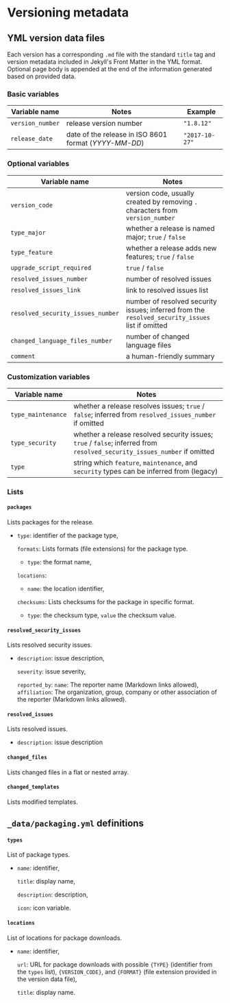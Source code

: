 # Versioning metadata

## YML version data files

Each version has a corresponding `.md` file with the standard `title` tag and version metadata included in Jekyll's Front Matter in the YML format.
Optional page body is appended at the end of the information generated based on provided data.

### Basic variables

| Variable name    | Notes                                    | Example        |
| ---------------- | ---------------------------------------- | -------------- |
| `version_number` | release version number                   | `"1.8.12"`     |
| `release_date`   | date of the release in ISO 8601 format (*YYYY-MM-DD*) | `"2017-10-27"` |

### Optional variables

| Variable name                     | Notes                                    |
| --------------------------------- | ---------------------------------------- |
| `version_code`                    | version code, usually created by removing `.` characters from `version_number` |
| `type_major`                      | whether a release is named major; `true` / `false` |
| `type_feature`                    | whether a release adds new features; `true` / `false` |
| `upgrade_script_required`         | `true` / `false`                         |
| `resolved_issues_number`          | number of resolved issues                |
| `resolved_issues_link`            | link to resolved issues list             |
| `resolved_security_issues_number` | number of resolved security issues; inferred from the `resolved_security_issues` list if omitted |
| `changed_language_files_number`   | number of changed language files         |
| `comment`                         | a human-friendly summary                 |

### Customization variables

| Variable name      | Notes                                    |
| ------------------ | ---------------------------------------- |
| `type_maintenance` | whether a release resolves issues; `true` / `false`; inferred  from `resolved_issues_number` if omitted |
| `type_security`    | whether a release resolved security issues; `true` / `false`; inferred  from `resolved_security_issues_number` if omitted |
| `type`             | string which `feature`, `maintenance`, and `security` types can be inferred from (legacy) |

### Lists

#### `packages`
Lists packages for the release.

- `type`: identifier of the package type,

  `formats`:
  Lists formats (file extensions) for the package type.
  - `type`: the format name,

  `locations`:
    - `name`: the location identifier,

   `checksums`:
   Lists checksums for the package in specific format.
   - `type`: the checksum type,
    `value` the checksum value.


#### `resolved_security_issues`
Lists resolved security issues.

- `description`: issue description,

  `severity`: issue severity,

  `reported_by`:
    `name`: The reporter name (Markdown links allowed),
    `affiliation`: The organization, group, company or other association of the reporter (Markdown links allowed).


#### `resolved_issues`
Lists resolved issues. 
- `description`: issue description

#### `changed_files`
Lists changed files in a flat or nested array.

#### `changed_templates`
Lists modified templates.

## `_data/packaging.yml` definitions
#### `types`
List of package types.

- `name`: identifier,

  `title`: display name,

  `description`: description,

  `icon`: icon variable.


#### `locations`
List of locations for package downloads.

- `name`: identifier,

  `url`: URL for package downloads with possible `{TYPE}` (identifier from the `types` list), `{VERSION_CODE}`, and `{FORMAT}` (file extension provided in the version data file),

  `title`: display name.

